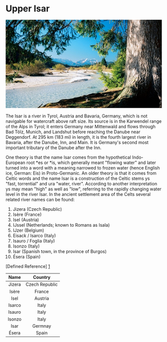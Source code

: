 # Upper Isar

![Image of Upper Isar](https://github.com/federicascolari8/juices/blob/main/Images/isar-wildfluss.png)

The Isar is a river in Tyrol, Austria and Bavaria, Germany, which is not navigable for watercraft above raft size. Its source is in the Karwendel range of the Alps in Tyrol; it enters Germany near Mittenwald and flows through Bad Tölz, Munich, and Landshut before reaching the Danube near Deggendorf. At 295 km (183 mi) in length, it is the fourth largest river in Bavaria, after the Danube, Inn, and Main. It is Germany's second most important tributary of the Danube after the Inn.

One theory is that the name Isar comes from the hypothetical Indo-European root *es or *is, which generally meant "flowing water" and later turned into a word with a meaning narrowed to frozen water (hence English ice, German: Eis) in Proto-Germanic. An older theory is that it comes from Celtic words and the name Isar is a construction of the Celtic stems ys "fast, torrential" and ura "water, river". According to another interpretation ys may mean "high" as well as "low", referring to the rapidly changing water level in the river Isar. In the ancient settlement area of the Celts several related river names can be found:

1. Jizera (Czech Republic)
1. Isère (France)
1. Isel (Austria)
1. IJssel (Netherlands; known to Romans as Isala)
1. IJzer (Belgium)
1. Eisack / Isarco (Italy)
1. Isauro / Foglia (Italy)
1. Isonzo (Italy)
1. Isar (Spanish town, in the province of Burgos)
1. Ésera (Spain)


[Defined Reference] [1]

[1]: https://en.wikipedia.org/wiki/Isar


| Name | Country |
| :-------: | :-------: |
| Jizera | Czech Republic |
| Isère | France |
| Isel | Austria |
| Isarco | Italy |
| Isauro | Italy |
| Isonzo | Italy |
| Isar | Germnay |
| Ésera | Spain |
